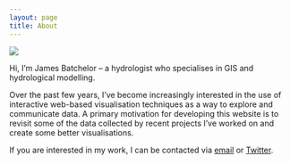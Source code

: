 ```yaml
---
layout: page
title: About
---
```


<img class="image-right" src="../assets/images/me.JPG"> 

Hi, I’m James Batchelor – a hydrologist who specialises in GIS and hydrological modelling. 

Over the past few years, I’ve become increasingly interested in the use of interactive web-based visualisation techniques as a way to explore and communicate data. A primary motivation for developing this website is to revisit some of the data collected by recent projects I’ve worked on and create some better visualisations. 

If you are interested in my work, I can be contacted via <a href="mailto:jamesbatchelor@outlook.com">email</a> or <a href="https://twitter.com/Aqua_Vis">Twitter</a>.

